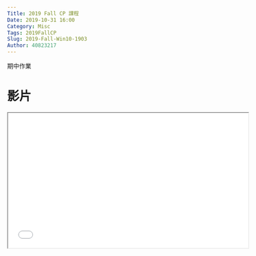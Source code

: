 ```yaml
---
Title: 2019 Fall CP 課程
Date: 2019-10-31 16:00
Category: Misc
Tags: 2019FallCP
Slug: 2019-Fall-Win10-1903
Author: 40823217
---
```


 期中作業
 
<h1><span style="vertical-align: inherit;"><span style="vertical-align: inherit;">影片</span></span></h1>
<p><iframe width="560" height="314" allowfullscreen="allowfullscreen" src="//www.youtube.com/embed/BDRxVBO5dPA"></iframe></p>